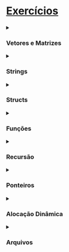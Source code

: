 
# [Exercícios](https://www.facom.ufu.br/~backes/material_comp.php)

<details>
<summary><h3>Vetores e Matrizes</h3></summary>

:x: 19. Faça um vetor de tamanho 50 preenchido com o seguinte valor: (i + 5 * i)%(i + 1), sendo i a posição do elemento no vetor. Em seguida imprima o vetor na tela.

:heavy_check_mark: 18. Faça um programa que leia um vetor de 10 números. Leia um número $x$. Conte os múltiplos de um número inteiro $x$ num vetor e mostre-os na tela.

:heavy_check_mark: 17. Leia um vetor de 10 posições e atribua valor 0 para todos os elementos que possuírem valores negativos.

:heavy_check_mark: 16. Faça um programa que leia um vetor de 5 posições para números reais e, depois, um código inteiro. Se o código for zero, finalize o programa; se for 1, mostre o vetor na ordem direta; se for 2, mostre o vetor na ordem inversa. Caso, o codigo for diferente de 1 e 2 escreva uma mensagem informando que o código e inválido.

:heavy_check_mark: 15. Leia um vetor com 20 números inteiros. Escreva os elementos do vetor eliminando elementos repetidos.

:heavy_check_mark: 1. Faça um programa que possua um vetor denominado A que armazene 6 número inteiros. O programa deve executar os seguintes passos:
* (a) Atribua os seguintes valores a esse vetor: 1, 0, 5, -2, -5, 7.
* (b) Armazene em uma variável inteira (simples) a soma entre os valores das posições A[0], A[1] e A[5] do vetor e mostre na tela esta soma.
* (c) Modifique o vetor na posição 4, atribuindo a esta posição o valor 100.
* (d) Mostre na tela cada valor do vetor A, um em cada linha.


</details>
<details>
<summary><h3>Strings</h3></summary>

:heavy_check_mark: 8. Faça um programa que conte o número de 1's que aparecem em uma string. Exemplo: "0011001" -> 3.

:heavy_check_mark: 7. Crie um programa que compara duas strings (não use a função strcmp).

:heavy_check_mark: 6. Ler nome, sexo e idade. Se sexo for feminino e idade menor que 25, imprime o nome da pessoa e a palavra "ACEITA", caso contrário imprimir "NÃO ACEITA".

:heavy_check_mark: 5. Digite um nome, calcule e retorne quantas letras tem esse nome.

:heavy_check_mark: 4. Faça um programa que leia um nome e imprima as 4 primeiras letras do nome.

:heavy_check_mark: 3. Entre com um nome e imprima o nome somente se a primeira letra do nome for 'a' (maiúscula ou minúscula).

:heavy_check_mark: 2. Crie um programa que calcula o comprimento de uma string (não use a função strlen).

:heavy_check_mark: 1. Faça um programa que então leia uma string e a imprima.
</details>

<details>
<summary><h3>Structs</h3></summary>

:heavy_check_mark: 3. Construa uma estrutura aluno com nome, número de matrícula e curso. Leia do usuário a informação de 5 alunos, armazene em vetor dessa estrutura e imprima os dados na tela.

:heavy_check_mark: 2. Implemente um programa que leia o nome, a idade e o endereço de uma pessoa e armazene os dados em uma estrutura.

:heavy_check_mark: 1. Escreva um trecho de código para fazer a criação dos novos tipos de dados conforme solicitado abaixo:
* Horário: composto de hora, minutos e segundos.
* Data: composto de dia, mês e ano.
* Compromisso: composto de uma data, horário e texto que descreve o compromisso.
</details>

<details>
<summary><h3>Funções</h3></summary>

:x: 4. Faça uma função para verificar se um número é um quadrado perfeito. Um quadrado perfeito é um número inteiro não negativo que pode ser expresso como o quadrado de outro númeor inteiro. Ex: 1, 4, 9...

:x: 3. Faça uma função para verificar se um número é positivo ou negativo. Sendo que o valor de retorno será 1 se positivo, -1 se negativo e 0 se for igual a 0.

:x: 2. Faça uma função que receba a data atual (dia, mês e ano em inteiro) e exiba-a na tela no formato textual por extenso. Exemplo: Data: 01/01/2000, imprimir: 1 de janeiro de 2000.

:x: 1. Crie uma função que recebe como parâmetro um número inteiro e devolve o seu dobro.
</details>

<details>
  <summary><h3>Recursão</h3></summary>

:heavy_check_mark: 15. A função fatorial duplo é definida como o produto de todos os números naturais ímpares de 1 até algum número natural ímpar N. Assim, o fatorial duplo de 5 é $$5!! = 1 \cdot 3 \cdot 5 = 15$$ Faça uma função recursiva que receba um número inteiro positivo ímpar N e retorne o fatorial duplo desse número.

:heavy_check_mark: 14. Faça uma função recursiva que receba um número inteiro positivo par N e imprima todos os números pares de 0 até N em ordem decrescente.

:heavy_check_mark: 13. Faça uma função recursiva que receba um número inteiro positivo par N e imprima todos os números pares de 0 até N em ordem crescente.

:heavy_check_mark: 12. Faça uma função recursiva que receba um número inteiro positivo N e imprima todos os números naturais de 0 até N em ordem decrescente.

:heavy_check_mark: 11. Faça uma função recursiva que receba um número inteiro positivo N e imprima todos os números naturais de 0 até N em ordem crescente.

:heavy_check_mark: 10. A multiplicação de dois números inteiros pode ser feita através de somas sucessivas. Proponha um algoritmo recursivo Multip_Rec(n1,n2) que calcule a multiplicação de dois inteiros.

:heavy_check_mark: 9. Escreva uma função recursiva que determine quantas vezes um dígito K ocorre em um número natural N. Por exemplo, o dígito 2 ocorre 3 vezes em 762021192.

:heavy_check_mark: 8. O máximo divisor comum dos inteiros x e y é o maior inteiro que é divisível por x e y. Escreva uma função recursiva mdc em C, que retorna o máximo divisor comum de x e y. O mdc de x e y é definido como segue: se y é igual a 0, então mdc(x,y) é x; caso contrário, mdc(x,y) é mdc (y, x % y), onde % é o operador resto.

:heavy_check_mark: 7. Crie um programa em C que receba um vetor de números reais com 100 elementos. Escreva uma função recursiva que inverta ordem dos elementos presentes no vetor

:heavy_check_mark: 6. Crie um programa em C, que contenha uma função recursiva que receba dois inteiros positivos $k$ e $n$ e calcule $k^n$. Utilize apenas multiplicações. O programa principal
deve solicitar ao usuário os valores de $k$ e $n$ e imprimir o resultado da chamada da função.

:heavy_check_mark: 5. Crie uma função recursiva que receba um número inteiro N e calcule o somatório dos números de 1 a N.

:heavy_check_mark: 4. Faça uma função recursiva que permita somar os elementos de um vetor de inteiros.

:heavy_check_mark: 3. Faça uma função recursiva que permita inverter um número inteiro N. Ex: 123 - 321.

:heavy_check_mark: 2. Faça uma função recursiva que calcule e retorne o N-ésimo termo da sequência Fibonacci. Alguns números desta sequência são: 0, 1, 2, 3, 5, 8, 13, 21, 34, 55, 89...

:heavy_check_mark: 1. Faça uma função recursiva que calcule e retorne o fatorial de um número inteiro N.
  
  </details>
  
  
  <details>
<summary><h3>Ponteiros</h3></summary>

:x: 3. Escreva um programa que contenha duas variáveis inteiras. Leia essas variáveis do teclado. Em seguida, compare seus endereços e exiba o conteúdo do maior endereço.

:x: 2. Escreva um programa que contenha duas variáveis inteiras. Compare seus endereços e exiba o maior endereço.

:x: 1. Escreva um programa que declare um inteiro, um real e um char, e ponteiros para inteiro, real, e char. Associe as variáveis aos ponteiros (use &). Modifique os valores de cada variável usando os ponteiros. Imprima os valores das variáveis antes e após a modificação.
  </details>

<details>
<summary><h3>Alocação Dinâmica</h3></summary>

:x: 3. Faça um programa que leia do usuário o tamanho de um vetor a ser lido e faça a alocação dinâmica de memória. Em seguida, leia do usuário seus valores e mostre quantos dos números são pares e quantos são ímpares.

:x: 2. Faça um programa que leia do usuário o tamanho de um vetor a ser lido e faça a alocação dinâmica de memória. Em seguida, leia do usuário seus valores e imprima o vetor lido.

:x: 1. Crie um programa que:
* (a) Aloque dinamicamente um array de 5 números inteiros,
* (b) Peça para o usuário digitar os 5 números no espaço alocado,
* (c) Mostre na tela os 5 números,
* (d) Libere a memória alocada.
</details>

<details>
<summary><h3>Arquivos</h3></summary>

:x: 3. Faça um programa que receba do usuário um arquivo texto e mostre na tela quantas letras são vogais.

:x: 2. Faça um programa que receba do usuário um arquivo texto e mostre na tela quantas linhas esse arquivo possui.

:x: 1. Escreva um programa que:
* (a) Crie/abra um arquivo texto de nome "arq.txt"
* (b) Permita que o usuário grave diversos caracteres nesse arquivo, até que o usuário entre com o caractere '0'
* (c) Feche o arquivo
Agora, abra e leia o arquivo, caractere por caractere, e escreva na tela todos os caracteres armazenados.
</details>
